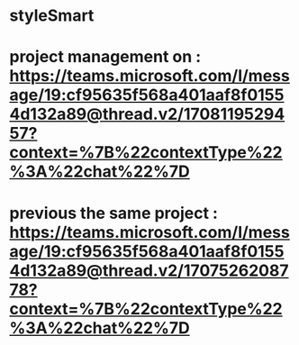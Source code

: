 # styleSmart
#  project management on : https://teams.microsoft.com/l/message/19:cf95635f568a401aaf8f01554d132a89@thread.v2/1708119529457?context=%7B%22contextType%22%3A%22chat%22%7D

# previous the same project : https://teams.microsoft.com/l/message/19:cf95635f568a401aaf8f01554d132a89@thread.v2/1707526208778?context=%7B%22contextType%22%3A%22chat%22%7D
